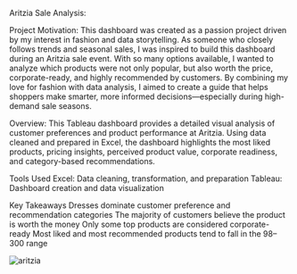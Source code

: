 Aritzia Sale Analysis:

Project Motivation:
This dashboard was created as a passion project driven by my interest in fashion and data storytelling. 
As someone who closely follows trends and seasonal sales, I was inspired to build this dashboard during an Aritzia sale event. With so many options available, I wanted to analyze which products were not only popular, but also worth the price, corporate-ready, and highly recommended by customers.
By combining my love for fashion with data analysis, I aimed to create a guide that helps shoppers make smarter, more informed decisions—especially during high-demand sale seasons.

Overview:
This Tableau dashboard provides a detailed visual analysis of customer preferences and product performance at Aritzia. 
Using data cleaned and prepared in Excel, the dashboard highlights the most liked products, pricing insights, perceived product value, corporate readiness, and category-based recommendations.

Tools Used
Excel: Data cleaning, transformation, and preparation
Tableau: Dashboard creation and data visualization

Key Takeaways
Dresses dominate customer preference and recommendation categories
The majority of customers believe the product is worth the money
Only some top products are considered corporate-ready
Most liked and most recommended products tend to fall in the $98–$300 range


![aritzia](aritzia.png)





